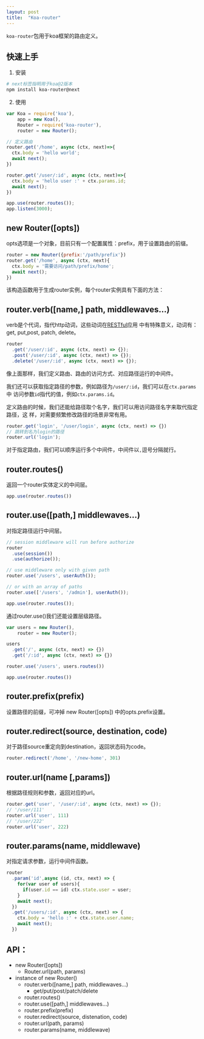 ```yaml
---
layout: post
title:  "Koa-router"
---
```


``koa-router``包用于koa框架的路由定义。

## 快速上手

1. 安装

```bash
# next标签指明用于koa@2版本
npm install koa-router@next
```

2. 使用

``` js
var Koa = require('koa'),
    app = new Koa(),
    Router = require('koa-router'),
    router = new Router();

// 定义路由
router.get('/home', async (ctx, next)=>{
  ctx.body = 'hello world';
  await next();
})

router.get('/user/:id', async (ctx, next)=>{
  ctx.body = 'hello user :' + ctx.params.id;
  await next();
})

app.use(router.routes());
app.listen(3000);
```
## new Router([opts])

opts选项是一个对象，目前只有一个配置属性：prefix，用于设置路由的前缀。

```js
router = new Router({prefix:'/path/prefix'})
router.get('/home', async (ctx, next){
  ctx.body = '需要访问/path/prefix/home';
  await next();
})
```

该构造函数用于生成router实例，每个router实例具有下面的方法：

## router.verb([name,] path, middlewaves...)

verb是个代词，指代http动词，这些动词在[RESTful](/2016/04/08/restful-api.html)应用
中有特殊意义，动词有：get, put,post, patch, delete。

```js
router
  .get('/user/:id', async (ctx, next) => {});
  .post('/user/:id', async (ctx, next) => {});
  .delete('/user/:id', async (ctx, next) => {});
```

像上面那样，我们定义路由、路由的访问方式、对应路径运行的中间件。

我们还可以获取指定路径的参数，例如路径为``/user/:id``，我们可以在``ctx.params``中
访问参数``id``指代的值，例如``ctx.params.id``。

定义路由的时候，我们还能给路径取个名字，我们可以用访问路径名字来取代指定路径，这
样，对需要频繁修改路径的场景非常有用。

```js
router.get('login', '/user/login', async (ctx, next) => {})
// 跳转到名为login的路径
router.url('login');
```

对于指定路由，我们可以顺序运行多个中间件，中间件以``,``逗号分隔就行。

## router.routes()

返回一个router实体定义的中间层。

```js
app.use(router.routes())
```

## router.use([path,] middlewaves...)

对指定路径运行中间层。

```js
// session middleware will run before authorize
router
  .use(session())
  .use(authorize());

// use middleware only with given path
router.use('/users', userAuth());

// or with an array of paths
router.use(['/users', '/admin'], userAuth());

app.use(router.routes());
```

通过router.use()我们还能设置层级路径。

```js
var users = new Router(),
    router = new Router();

users
  .get('/', async (ctx, next) => {})
  .get('/:id', async (ctx, next) => {})

router.use('/users', users.routes())

app.use(router.routes())
```

## router.prefix(prefix)

设置路径的前缀，可冲掉 new Router([opts]) 中的opts.prefix设置。

## router.redirect(source, destination, code)

对于路径source重定向到destination，返回状态码为code。

```js
router.redirect('/home', '/new-home', 301)
```

## router.url(name [,params])

根据路径规则和参数，返回对应的url。

```js
router.get('user', '/user/:id', async (ctx, next) => {});
// '/user/111'
router.url('user', 111)
// '/user/222'
router.url('user', 222)
```

## router.params(name, middlewave)

对指定请求参数，运行中间件函数。

```js
router
  .param('id',async (id, ctx, next) => {
    for(var user of users){
      if(user.id == id) ctx.state.user = user;
    }
    await next();
  })
  .get('/users/:id', async (ctx, next) => {
    ctx.body = 'hello :' + ctx.state.user.name;
    await next();
  })
```


## API：

- new Router([opts])
  - Router.url(path, params)
- instance of new Router()
  - router.verb([name,] path, middlewaves...)
    - get/put/post/patch/delete
  - router.routes()
  - router.use([path,] middlewaves...)
  - router.prefix(prefix)
  - router.redirect(source, distenation, code)
  - router.url(path, params)
  - router.params(name, middlewave)
